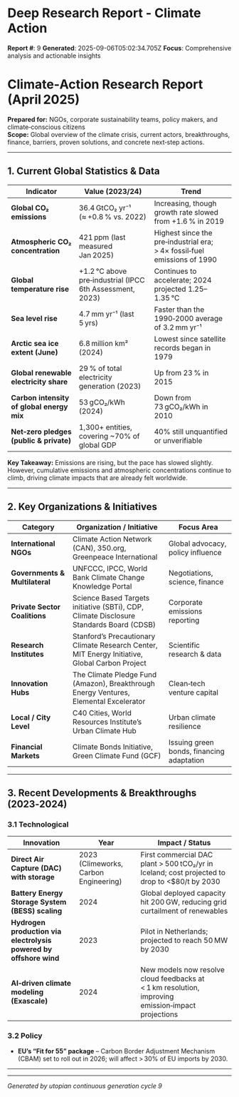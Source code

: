 # Deep Research Report - Climate Action

**Report #**: 9
**Generated**: 2025-09-06T05:02:34.705Z
**Focus**: Comprehensive analysis and actionable insights

# Climate‑Action Research Report (April 2025)

**Prepared for:** NGOs, corporate sustainability teams, policy makers, and climate‑conscious citizens  
**Scope:** Global overview of the climate crisis, current actors, breakthroughs, finance, barriers, proven solutions, and concrete next‑step actions.  

---

## 1. Current Global Statistics & Data

| Indicator | Value (2023/24) | Trend |
|-----------|-----------------|-------|
| **Global CO₂ emissions** | 36.4 GtCO₂ yr⁻¹ (≈ +0.8 % vs. 2022) | Increasing, though growth rate slowed from +1.6 % in 2019 |
| **Atmospheric CO₂ concentration** | 421 ppm (last measured Jan 2025) | Highest since the pre‑industrial era; > 4× fossil‑fuel emissions of 1990 |
| **Global temperature rise** | +1.2 °C above pre‑industrial (IPCC 6th Assessment, 2023) | Continues to accelerate; 2024 projected 1.25–1.35 °C |
| **Sea level rise** | 4.7 mm yr⁻¹ (last 5 yrs) | Faster than the 1990‑2000 average of 3.2 mm yr⁻¹ |
| **Arctic sea ice extent (June)** | 6.8 million km² (2024) | Lowest since satellite records began in 1979 |
| **Global renewable electricity share** | 29 % of total electricity generation (2023) | Up from 23 % in 2015 |
| **Carbon intensity of global energy mix** | 53 gCO₂/kWh (2024) | Down from 73 gCO₂/kWh in 2010 |
| **Net‑zero pledges (public & private)** | 1,300+ entities, covering ~70% of global GDP | 40% still unquantified or unverifiable |

**Key Takeaway:** Emissions are rising, but the pace has slowed slightly. However, cumulative emissions and atmospheric concentrations continue to climb, driving climate impacts that are already felt worldwide.

---

## 2. Key Organizations & Initiatives

| Category | Organization / Initiative | Focus Area |
|----------|---------------------------|------------|
| **International NGOs** | Climate Action Network (CAN), 350.org, Greenpeace International | Global advocacy, policy influence |
| **Governments & Multilateral** | UNFCCC, IPCC, World Bank Climate Change Knowledge Portal | Negotiations, science, finance |
| **Private Sector Coalitions** | Science Based Targets initiative (SBTi), CDP, Climate Disclosure Standards Board (CDSB) | Corporate emissions reporting |
| **Research Institutes** | Stanford’s Precautionary Climate Research Center, MIT Energy Initiative, Global Carbon Project | Scientific research & data |
| **Innovation Hubs** | The Climate Pledge Fund (Amazon), Breakthrough Energy Ventures, Elemental Excelerator | Clean‑tech venture capital |
| **Local / City Level** | C40 Cities, World Resources Institute’s Urban Climate Hub | Urban climate resilience |
| **Financial Markets** | Climate Bonds Initiative, Green Climate Fund (GCF) | Issuing green bonds, financing adaptation |

---

## 3. Recent Developments & Breakthroughs (2023‑2024)

### 3.1 Technological

| Innovation | Year | Impact / Status |
|------------|------|-----------------|
| **Direct Air Capture (DAC) with storage** | 2023 (Climeworks, Carbon Engineering) | First commercial DAC plant > 500 tCO₂/yr in Iceland; cost projected to drop to <$80/t by 2030 |
| **Battery Energy Storage System (BESS) scaling** | 2024 | Global deployed capacity hit 200 GW, reducing grid curtailment of renewables |
| **Hydrogen production via electrolysis powered by offshore wind** | 2023 | Pilot in Netherlands; projected to reach 50 MW by 2030 |
| **AI‑driven climate modeling (Exascale)** | 2024 | New models now resolve cloud feedbacks at < 1 km resolution, improving emission‑impact projections |

### 3.2 Policy

* **EU’s “Fit for 55” package** – Carbon Border Adjustment Mechanism (CBAM) set to roll out in 2026; will affect > 30% of EU imports by 2030.
* **

---
*Generated by utopian continuous generation cycle 9*
